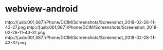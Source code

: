 # webview-android


mtp://[usb:001,087]/Phone/DCIM/Screenshots/Screenshot_2018-02-28-11-43-27.png
mtp://[usb:001,087]/Phone/DCIM/Screenshots/Screenshot_2018-02-28-11-43-31.png
mtp://[usb:001,087]/Phone/DCIM/Screenshots/Screenshot_2018-02-28-11-43-37.png
